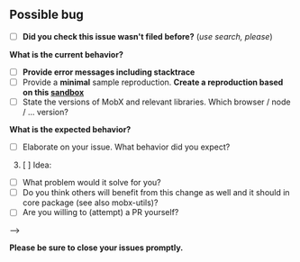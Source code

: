 <!--
Welcome to MobX. Please provide as much relevant information as possible!

I have a:

## Question

Feel free to just state your question. For a quick answer, there are usually people online at our [Gitter](https://gitter.im/mobxjs/mobx) channel.

## Documentation improvement

Please don't create an issue but go ahead with a PR instead! Source is in `/docs` folder.
-->

## Possible bug

* [ ] **Did you check this issue wasn't filed before?** (_use search, please_)

**What is the current behavior?**

  * [ ] **Provide error messages including stacktrace**
  * [ ] Provide a **minimal** sample reproduction. **Create a reproduction based on this [sandbox](https://codesandbox.io/s/minimal-mobx-react-project-sl1j5)**
  * [ ] State the versions of MobX and relevant libraries. Which browser / node / ... version?
  
<!-- Write your answer here -->

**What is the expected behavior?**

  * [ ] Elaborate on your issue. What behavior did you expect?

<!-- Write your answer here -->

3. [ ] Idea:
  * [ ] What problem would it solve for you?
  * [ ] Do you think others will benefit from this change as well and it should in core package (see also mobx-utils)?
  * [ ] Are you willing to (attempt) a PR yourself?

-->

**Please be sure to close your issues promptly.**
